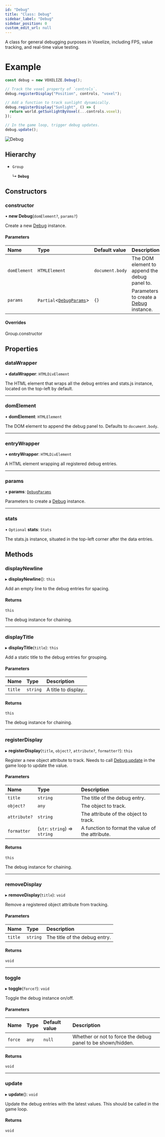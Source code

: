 ```yaml
---
id: "Debug"
title: "Class: Debug"
sidebar_label: "Debug"
sidebar_position: 0
custom_edit_url: null
---
```


A class for general debugging purposes in Voxelize, including FPS, value tracking, and real-time value testing.

# Example
```ts
const debug = new VOXELIZE.Debug();

// Track the voxel property of `controls`.
debug.registerDisplay("Position", controls, "voxel");

// Add a function to track sunlight dynamically.
debug.registerDisplay("Sunlight", () => {
  return world.getSunlightByVoxel(...controls.voxel);
});

// In the game loop, trigger debug updates.
debug.update();
```

![Debug](/img/debug.png)

## Hierarchy

- `Group`

  ↳ **`Debug`**

## Constructors

### constructor

• **new Debug**(`domElement?`, `params?`)

Create a new [Debug](Debug.md) instance.

#### Parameters

| Name | Type | Default value | Description |
| :------ | :------ | :------ | :------ |
| `domElement` | `HTMLElement` | `document.body` | The DOM element to append the debug panel to. |
| `params` | `Partial`<[`DebugParams`](../modules.md#debugparams-410)\> | `{}` | Parameters to create a [Debug](Debug.md) instance. |

#### Overrides

Group.constructor

## Properties

### dataWrapper

• **dataWrapper**: `HTMLDivElement`

The HTML element that wraps all the debug entries and stats.js instance, located
on the top-left by default.

___

### domElement

• **domElement**: `HTMLElement`

The DOM element to append the debug panel to. Defaults to `document.body`.

___

### entryWrapper

• **entryWrapper**: `HTMLDivElement`

A HTML element wrapping all registered debug entries.

___

### params

• **params**: [`DebugParams`](../modules.md#debugparams-410)

Parameters to create a [Debug](Debug.md) instance.

___

### stats

• `Optional` **stats**: `Stats`

The stats.js instance, situated in the top-left corner after the data entries.

## Methods

### displayNewline

▸ **displayNewline**(): `this`

Add an empty line to the debug entries for spacing.

#### Returns

`this`

The debug instance for chaining.

___

### displayTitle

▸ **displayTitle**(`title`): `this`

Add a static title to the debug entries for grouping.

#### Parameters

| Name | Type | Description |
| :------ | :------ | :------ |
| `title` | `string` | A title to display. |

#### Returns

`this`

The debug instance for chaining.

___

### registerDisplay

▸ **registerDisplay**(`title`, `object?`, `attribute?`, `formatter?`): `this`

Register a new object attribute to track. Needs to call [Debug.update](Debug.md#update-410) in the game loop
to update the value.

#### Parameters

| Name | Type | Description |
| :------ | :------ | :------ |
| `title` | `string` | The title of the debug entry. |
| `object?` | `any` | The object to track. |
| `attribute?` | `string` | The attribute of the object to track. |
| `formatter` | (`str`: `string`) => `string` | A function to format the value of the attribute. |

#### Returns

`this`

The debug instance for chaining.

___

### removeDisplay

▸ **removeDisplay**(`title`): `void`

Remove a registered object attribute from tracking.

#### Parameters

| Name | Type | Description |
| :------ | :------ | :------ |
| `title` | `string` | The title of the debug entry. |

#### Returns

`void`

___

### toggle

▸ **toggle**(`force?`): `void`

Toggle the debug instance on/off.

#### Parameters

| Name | Type | Default value | Description |
| :------ | :------ | :------ | :------ |
| `force` | `any` | `null` | Whether or not to force the debug panel to be shown/hidden. |

#### Returns

`void`

___

### update

▸ **update**(): `void`

Update the debug entries with the latest values. This should be called in the game loop.

#### Returns

`void`
